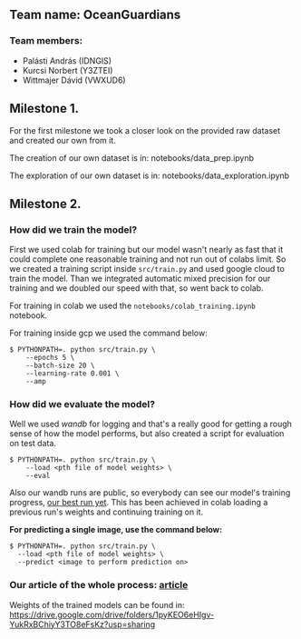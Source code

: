 ## Team name: OceanGuardians

### Team members:
- Palásti András (IDNGIS)
- Kurcsi Norbert (Y3ZTEI)
- Wittmajer Dávid (VWXUD6)

## Milestone 1.

For the first milestone we took a closer look on the provided raw 
dataset and created our own from it.

The creation of our own dataset is in: notebooks/data_prep.ipynb

The exploration of our own dataset is in: notebooks/data_exploration.ipynb

## Milestone 2.

### How did we train the model?

  First we used colab for training but our model wasn't nearly as fast that
  it could complete one reasonable training and not run out of colabs limit.
  So we created a training script inside `src/train.py` and used google cloud
  to train the model. Than we integrated automatic mixed precision for our
  training and we doubled our speed with that, so went back to colab.

  For training in colab we used the `notebooks/colab_training.ipynb` notebook.

  For training inside gcp we used the command below:
  ```
  $ PYTHONPATH=. python src/train.py \
      --epochs 5 \
      --batch-size 20 \
      --learning-rate 0.001 \
      --amp
  ```

### How did we evaluate the model?

  Well we used *wandb* for logging and that's a really good for getting a rough
  sense of how the model performs, but also created a script for evaluation
  on test data.

  ```
  $ PYTHONPATH=. python src/train.py \
      --load <pth file of model weights> \
      --eval
  ```

Also our wandb runs are public, so everybody can see our model's training progress,
[our best run yet](https://wandb.ai/andraspalasti2/U-Net/runs/uyxwp30x). 
This has been achieved in colab loading a previous run's weights and continuing
training on it.

**For predicting a single image, use the command below:**
```
$ PYTHONPATH=. python src/train.py \
  --load <pth file of model weights> \
  --predict <image to perform prediction on>
```

### Our article of the whole process: [article](https://github.com/andraspalasti/deeplearning-hw/raw/main/report.pdf)
Weights of the trained models can be found in: 
https://drive.google.com/drive/folders/1pyKEO6eHIgv-YukRxBChiyY3TO8eFsKz?usp=sharing
